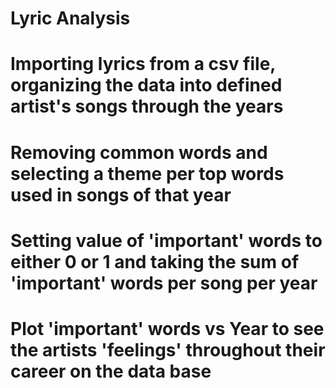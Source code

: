 # Lyric Analysis
# Importing lyrics from a csv file, organizing the data into defined artist's songs through the years
# Removing common words and selecting a theme per top words used in songs of that year 
# Setting value of 'important' words to either 0 or 1 and taking the sum of 'important' words per song per year
# Plot 'important' words vs Year to see the artists 'feelings' throughout their career on the data base
